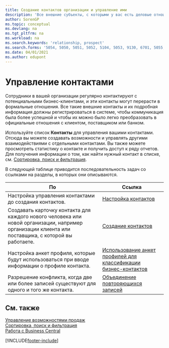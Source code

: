 ```yaml
---
title: Создание контактов организации и управление ими
description: 'Все внешние субъекты, с которыми у вас есть деловые отношения (например, потенциальные и текущие клиенты, поставщики и консультанты), настраиваются как контакты.'
author: SorenGP
ms.topic: conceptual
ms.devlang: na
ms.tgt_pltfrm: na
ms.workload: na
ms.search.keywords: 'relationship, prospect'
ms.search.forms: '5054, 5050, 5051, 5052, 5104, 5053, 9130, 6701, 5055, 1604'
ms.date: 04/01/2021
ms.author: edupont
---
```

# <a name="managing-contacts"></a>Управление контактами

Сотрудники в вашей организации регулярно контактируют с потенциальными бизнес-клиентами, и эти контакты могут перерасти в формальные отношения. Все такие внешние контакты и их подробная информация должны регистрироваться в системе, чтобы коммуникация была более успешной и чтобы их можно было легко преобразовать в официальные отношения с клиентом, поставщиком или банком.

Используйте список **Контакты** для управления вашими контактами. Отсюда вы можете создавать возможности и управлять другими взаимодействиями с отдельными контактами. Вы также можете просмотреть статистику о контакте и получить доступ к ряду отчетов. Для получения информации о том, как найти нужный контакт в списке, см. [Сортировка, поиск и фильтрация](ui-enter-criteria-filters.md).  

В следующей таблице приводится последовательность задач со ссылками на разделы, в которых они описываются.

| По | Ссылка |
| --- | --- |
| Настройка управления контактами до создания контактов. |[Настройка контактов](marketing-setup-contacts.md) |
| Создавать карточку контакта для каждого нового человека или новой организации, например организации клиента или поставщика, с которой вы работаете. |[Создание контактов](marketing-create-contact-companies.md) |
|Настройка анкет профиля, которые будут использоваться при вводе информации о профиле контакта.|[Использование анкет профилей для классификации бизнес-контактов](marketing-create-contact-profile-questionnaire.md)|
|Разрешение конфликта, когда две или более записей существуют для одного и того же контакта.|[Объединение повторяющихся записей](sales-how-merge-duplicate-records.md)|

## <a name="see-also"></a>См. также

[Управление возможностями продаж](marketing-manage-sales-opportunities.md)  
[Сортировка, поиск и фильтрация](ui-enter-criteria-filters.md)  
[Работа с Business Central](ui-work-product.md)  


[!INCLUDE[footer-include](includes/footer-banner.md)]
